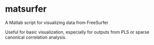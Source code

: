 # matsurfer
A Matlab script for visualizing data from FreeSurfer

Useful for basic visualization, especially for outputs from PLS or sparse canonical correlation analysis.

